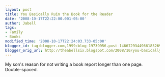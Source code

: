 ```yaml
---
layout: post
title: You Basically Ruin the Book for the Reader
date: '2008-10-17T22:22:00.001-05:00'
author: Jabell
tags:
- Family
- Books
modified_time: '2008-10-17T22:24:03.733-05:00'
blogger_id: tag:blogger.com,1999:blog-19739956.post-1466729344966185269
blogger_orig_url: http://theabellsix.blogspot.com/2008/10/you-basically-ruin-book-for-reader.html
---
```


My son's reason for not writing a book report longer than one page.  Double-spaced.